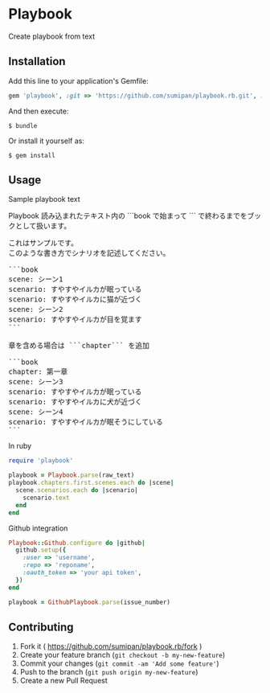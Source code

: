 # Playbook

Create playbook from text

## Installation

Add this line to your application's Gemfile:

```ruby
gem 'playbook', :git => 'https://github.com/sumipan/playbook.rb.git', :branch => 'master'
```

And then execute:

    $ bundle

Or install it yourself as:

    $ gem install

## Usage

Sample playbook text

Playbook 読み込まれたテキスト内の \```book で始まって \``` で終わるまでをブックとして扱います。

<pre>
これはサンプルです。
このような書き方でシナリオを記述してください。

```book
scene: シーン1
scenario: すやすやイルカが眠っている
scenario: すやすやイルカに猫が近づく
scene: シーン2
scenario: すやすやイルカが目を覚ます
```

章を含める場合は ```chapter``` を追加

```book
chapter: 第一章
scene: シーン3
scenario: すやすやイルカが眠っている
scenario: すやすやイルカに犬が近づく
scene: シーン4
scenario: すやすやイルカが眠そうにしている
```
</pre>

In ruby

```ruby
require 'playbook'

playbook = Playbook.parse(raw_text)
playbook.chapters.first.scenes.each do |scene|
  scene.scenarios.each do |scenario|
    scenario.text
  end
end
```

Github integration

```ruby
Playbook::Github.configure do |github|
  github.setup({
    :user => 'username',
    :repo => 'reponame',
    :oauth_token => 'your api token',
  })
end

playbook = GithubPlaybook.parse(issue_number)
```

## Contributing

1. Fork it ( https://github.com/sumipan/playbook.rb/fork )
2. Create your feature branch (`git checkout -b my-new-feature`)
3. Commit your changes (`git commit -am 'Add some feature'`)
4. Push to the branch (`git push origin my-new-feature`)
5. Create a new Pull Request
